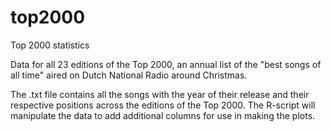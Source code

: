 # top2000
Top 2000 statistics

Data for all 23 editions of the Top 2000, an annual list of the "best songs of all time" aired on Dutch National Radio around Christmas.

The .txt file contains all the songs with the year of their release and their respective positions across the editions of the Top 2000. The R-script will manipulate the data to add additional columns for use in making the plots.
